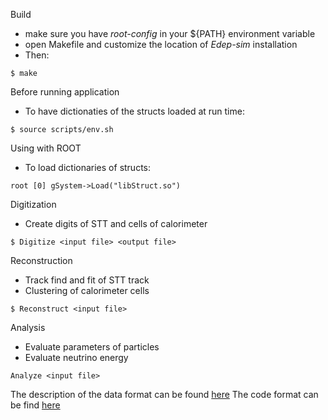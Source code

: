 Build
- make sure you have *root-config* in your ${PATH} environment variable
- open Makefile and customize the location of *Edep-sim* installation
- Then:

```
$ make
```

Before running application
- To have dictionaties of the structs loaded at run time:
```
$ source scripts/env.sh
```

Using with ROOT
- To load dictionaries of structs:
```
root [0] gSystem->Load("libStruct.so")
```

Digitization
- Create digits of STT and cells of calorimeter

```
$ Digitize <input file> <output file>
```

Reconstruction
- Track find and fit of STT track
- Clustering of calorimeter cells

```
$ Reconstruct <input file>
```

Analysis
- Evaluate parameters of particles
- Evaluate neutrino energy

```
Analyze <input file>
```

The description of the data format can be found [here](https://baltig.infn.it/dune/kloe-simu/-/wikis/Data-Model)
The code format can be find [here](https://baltig.infn.it/dune/kloe-simu/-/wikis/Code-Format)